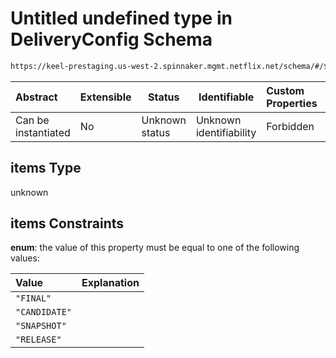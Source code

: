 # Untitled undefined type in DeliveryConfig Schema

```txt
https://keel-prestaging.us-west-2.spinnaker.mgmt.netflix.net/schema/#/$defs/ArtifactImageProvider/properties/artifactStatuses/items
```




| Abstract            | Extensible | Status         | Identifiable            | Custom Properties | Additional Properties | Access Restrictions | Defined In                                                    |
| :------------------ | ---------- | -------------- | ----------------------- | :---------------- | --------------------- | ------------------- | ------------------------------------------------------------- |
| Can be instantiated | No         | Unknown status | Unknown identifiability | Forbidden         | Allowed               | none                | [keel.schema.json\*](keel.schema.json "open original schema") |

## items Type

unknown

## items Constraints

**enum**: the value of this property must be equal to one of the following values:

| Value         | Explanation |
| :------------ | ----------- |
| `"FINAL"`     |             |
| `"CANDIDATE"` |             |
| `"SNAPSHOT"`  |             |
| `"RELEASE"`   |             |
